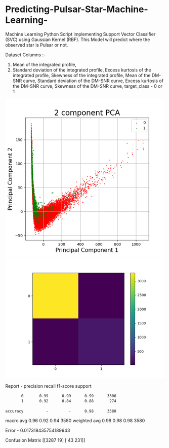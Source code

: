 # Predicting-Pulsar-Star-Machine-Learning-
Machine Learning Python Script implementing Support Vector Classifier (SVC) using Gaussian Kernel (RBF). This Model will predict where the observed star is Pulsar or not. 

Dataset Columns :- 
1. Mean of the integrated profile, 
2. Standard deviation of the integrated profile, 
Excess kurtosis of the integrated profile, Skewness of the integrated profile, Mean of the DM-SNR curve, Standard deviation of the DM-SNR curve, Excess kurtosis of the DM-SNR curve, Skewness of the DM-SNR curve, target_class - 0 or 1

![](Figure_2.png)
![](Figure_1.png)

Report
           -  precision    recall  f1-score   support

           0       0.99      0.99      0.99      3306
           1       0.92      0.84      0.88       274

    accuracy          -         -      0.98      3580
   macro avg       0.96      0.92      0.94      3580
weighted avg       0.98      0.98      0.98      3580

Error - 0.017318435754189943

Confusion Matrix
[[3287   19]
 [  43  231]]
